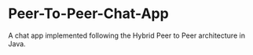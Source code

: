 # Peer-To-Peer-Chat-App
A chat app implemented following the Hybrid Peer to Peer architecture in Java.
